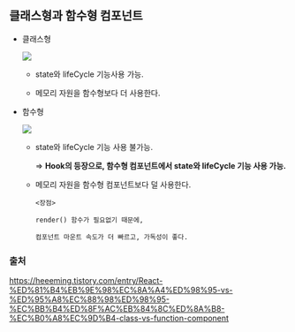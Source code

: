 ## 클래스형과 함수형 컴포넌트

- 클래스형

    <img src="https://github.com/yookeunbyul/cs-study/assets/91243651/f6426f67-d019-4386-b96c-3f8ce1d963e6" />

  - state와 lifeCycle 기능사용 가능.

  - 메모리 자원을 함수형보다 더 사용한다.

- 함수형

    <img src="https://github.com/yookeunbyul/cs-study/assets/91243651/88ca1ab7-f342-4b2a-8043-19110581a0a5" />

  - state와 lifeCycle 기능 사용 불가능.

    => **Hook의 등장으로, 함수형 컴포넌트에서 state와 lifeCycle 기능 사용 가능.**

  - 메모리 자원을 함수형 컴포넌트보다 덜 사용한다.

    ```
    <장점>

    render() 함수가 필요없기 때문에,

    컴포넌트 마운트 속도가 더 빠르고, 가독성이 좋다.
    ```

### 출처

https://heeeming.tistory.com/entry/React-%ED%81%B4%EB%9E%98%EC%8A%A4%ED%98%95-vs-%ED%95%A8%EC%88%98%ED%98%95-%EC%BB%B4%ED%8F%AC%EB%84%8C%ED%8A%B8-%EC%B0%A8%EC%9D%B4-class-vs-function-component
